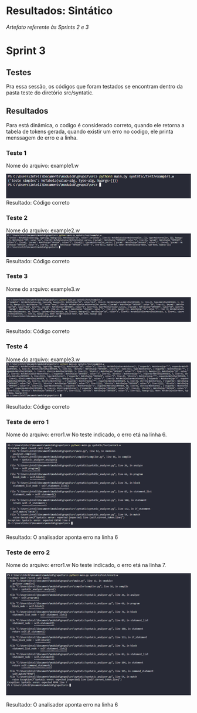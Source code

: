 # Resultados: Sintático

*Artefato referente às Sprints 2 e 3*

# Sprint 3
## Testes
Pra essa sessão, os códigos que foram testados se encontram dentro da pasta teste do diretório src/syntatic.

## Resultados
Para está dinâmica, o codigo é considerado correto, quando ele retorna a tabela de tokens gerada, quando existir um erro no codigo, ele printa menssagem de erro e a linha.

### Teste 1
Nome do arquivo: example1.w

![teste1](img/testes_sintatico/teste1.png)
Resultado: Código correto

### Teste 2
Nome do arquivo: example2.w
![teste2](img/testes_sintatico/teste2.png)
Resultado: Código correto

### Teste 3
Nome do arquivo: example3.w

![teste3](img/testes_sintatico/teste3.png)

Resultado: Código correto

### Teste 4
Nome do arquivo: example3.w
![teste4](img/testes_sintatico/teste4.png)

Resultado: Código correto

### Teste de erro 1
Nome do arquivo: error1.w
No teste indicado, o erro etá na linha 6.

![erro1](img/testes_sintatico/erro1.png)

Resultado: O analisador aponta erro na linha 6

### Teste de erro 2
Nome do arquivo: error1.w
No teste indicado, o erro etá na linha 7.

![erro2](img/testes_sintatico/error2.png)

Resultado: O analisador aponta erro na linha 6
